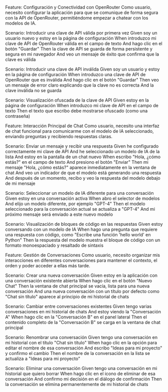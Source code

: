 Feature: Configuración y Conectividad con OpenRouter
Como usuario, necesito configurar la aplicación para que se comunique de forma segura con la API de OpenRouter,
permitiéndome empezar a chatear con los modelos de IA.

Scenario: Introducir una clave de API válida por primera vez
Given soy un usuario nuevo y estoy en la página de configuración
When introduzco mi clave de API de OpenRouter válida en el campo de texto
And hago clic en el botón "Guardar"
Then la clave de API se guarda de forma persistente y segura en mi navegador
And veo un mensaje de éxito que confirma que la clave es válida

Scenario: Introducir una clave de API inválida
Given soy un usuario y estoy en la página de configuración
When introduzco una clave de API de OpenRouter que es inválida
And hago clic en el botón "Guardar"
Then veo un mensaje de error claro explicando que la clave no es correcta
And la clave inválida no se guarda

Scenario: Visualización ofuscada de la clave de API
Given estoy en la página de configuración
When introduzco mi clave de API en el campo de texto
Then el texto que escribo debe mostrarse ofuscado (como una contraseña)

Feature: Interacción Principal de Chat
Como usuario, necesito una interfaz de chat funcional para comunicarme con el modelo de IA seleccionado,
enviando preguntas y recibiendo respuestas claras.

Scenario: Enviar un mensaje y recibir una respuesta
Given he configurado correctamente mi clave de API
And he seleccionado un modelo de IA de la lista
And estoy en la pantalla de un chat nuevo
When escribo "Hola, ¿cómo estás?" en el campo de texto
And presiono el botón "Enviar"
Then mi mensaje "Hola, ¿cómo estás?" aparece inmediatamente en la ventana de chat
And veo un indicador de que el modelo está generando una respuesta
And después de un momento, recibo y veo la respuesta del modelo debajo de mi mensaje

Scenario: Seleccionar un modelo de IA diferente para una conversación
Given estoy en una conversación activa
When abro el selector de modelos
And elijo un modelo diferente, por ejemplo "GPT-4"
Then el modelo seleccionado para la conversación actual se actualiza a "GPT-4"
And mi próximo mensaje será enviado a este nuevo modelo

Scenario: Visualización de bloques de código en las respuestas
Given estoy conversando con un modelo de IA
When hago una pregunta que requiere una respuesta con código, como "Escribe una función 'hello world' en Python"
Then la respuesta del modelo muestra el bloque de código con un formato monoespaciado y resaltado de sintaxis

Feature: Gestión de Conversaciones
Como usuario, necesito organizar mis interacciones en diferentes conversaciones
para mantener el contexto, el orden y poder acceder a ellas más tarde.

Scenario: Crear una nueva conversación
Given estoy en la aplicación con una conversación existente abierta
When hago clic en el botón "Nuevo Chat"
Then la ventana de chat principal se vacía, lista para una nueva conversación
And una nueva conversación con un título por defecto como "Chat sin título" aparece al principio de mi historial de chats

Scenario: Cambiar entre conversaciones existentes
Given tengo varias conversaciones en mi historial de chats
And estoy viendo la "Conversación A"
When hago clic en la "Conversación B" en el panel lateral
Then el contenido completo de la "Conversación B" se carga en la ventana de chat principal

Scenario: Renombrar una conversación
Given tengo una conversación en mi historial con el título "Chat sin título"
When hago clic en la opción para editar el nombre de esa conversación
And escribo "Ideas para mi proyecto" y confirmo el cambio
Then el nombre de la conversación en la lista se actualiza a "Ideas para mi proyecto"

Scenario: Eliminar una conversación
Given tengo una conversación en mi historial que quiero borrar
When hago clic en el icono de eliminar de esa conversación
And confirmo mi decisión en el diálogo de confirmación
Then la conversación se elimina permanentemente de mi historial de chats